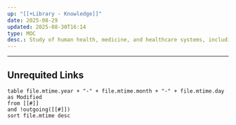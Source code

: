 ```yaml
---
up: "[[+Library - Knowledge]]"
date: 2025-08-29
updated: 2025-08-30T16:14
type: MOC
desc.: Study of human health, medicine, and healthcare systems, including the prevention, diagnosis, and treatment of disease.
---
```

















-----
## Unrequited Links
```dataview
table file.mtime.year + "-" + file.mtime.month + "-" + file.mtime.day as Modified
from [[#]]
and !outgoing([[#]])
sort file.mtime desc
```
